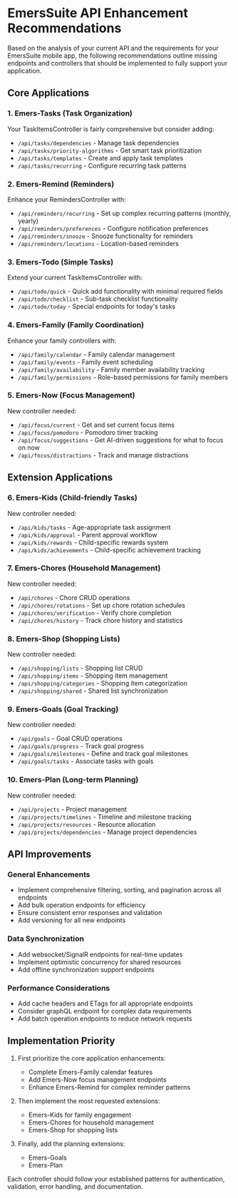 # EmersSuite API Enhancement Recommendations

Based on the analysis of your current API and the requirements for your EmersSuite mobile app, the following recommendations outline missing endpoints and controllers that should be implemented to fully support your application.

## Core Applications

### 1. Emers-Tasks (Task Organization)
Your TaskItemsController is fairly comprehensive but consider adding:
- `/api/tasks/dependencies` - Manage task dependencies
- `/api/tasks/priority-algorithms` - Get smart task prioritization
- `/api/tasks/templates` - Create and apply task templates
- `/api/tasks/recurring` - Configure recurring task patterns

### 2. Emers-Remind (Reminders)
Enhance your RemindersController with:
- `/api/reminders/recurring` - Set up complex recurring patterns (monthly, yearly)
- `/api/reminders/preferences` - Configure notification preferences
- `/api/reminders/snooze` - Snooze functionality for reminders
- `/api/reminders/locations` - Location-based reminders

### 3. Emers-Todo (Simple Tasks)
Extend your current TaskItemsController with:
- `/api/todo/quick` - Quick add functionality with minimal required fields
- `/api/todo/checklist` - Sub-task checklist functionality
- `/api/todo/today` - Special endpoints for today's tasks

### 4. Emers-Family (Family Coordination)
Enhance your family controllers with:
- `/api/family/calendar` - Family calendar management
- `/api/family/events` - Family event scheduling
- `/api/family/availability` - Family member availability tracking
- `/api/family/permissions` - Role-based permissions for family members

### 5. Emers-Now (Focus Management)
New controller needed:
- `/api/focus/current` - Get and set current focus items
- `/api/focus/pomodoro` - Pomodoro timer tracking
- `/api/focus/suggestions` - Get AI-driven suggestions for what to focus on now
- `/api/focus/distractions` - Track and manage distractions

## Extension Applications

### 6. Emers-Kids (Child-friendly Tasks)
New controller needed:
- `/api/kids/tasks` - Age-appropriate task assignment
- `/api/kids/approval` - Parent approval workflow
- `/api/kids/rewards` - Child-specific rewards system
- `/api/kids/achievements` - Child-specific achievement tracking

### 7. Emers-Chores (Household Management)
New controller needed:
- `/api/chores` - Chore CRUD operations
- `/api/chores/rotations` - Set up chore rotation schedules
- `/api/chores/verification` - Verify chore completion
- `/api/chores/history` - Track chore history and statistics

### 8. Emers-Shop (Shopping Lists)
New controller needed:
- `/api/shopping/lists` - Shopping list CRUD
- `/api/shopping/items` - Shopping item management
- `/api/shopping/categories` - Shopping item categorization
- `/api/shopping/shared` - Shared list synchronization

### 9. Emers-Goals (Goal Tracking)
New controller needed:
- `/api/goals` - Goal CRUD operations
- `/api/goals/progress` - Track goal progress
- `/api/goals/milestones` - Define and track goal milestones
- `/api/goals/tasks` - Associate tasks with goals

### 10. Emers-Plan (Long-term Planning)
New controller needed:
- `/api/projects` - Project management
- `/api/projects/timelines` - Timeline and milestone tracking
- `/api/projects/resources` - Resource allocation
- `/api/projects/dependencies` - Manage project dependencies

## API Improvements

### General Enhancements
- Implement comprehensive filtering, sorting, and pagination across all endpoints
- Add bulk operation endpoints for efficiency
- Ensure consistent error responses and validation
- Add versioning for all new endpoints

### Data Synchronization
- Add websocket/SignalR endpoints for real-time updates
- Implement optimistic concurrency for shared resources
- Add offline synchronization support endpoints

### Performance Considerations
- Add cache headers and ETags for all appropriate endpoints
- Consider graphQL endpoint for complex data requirements
- Add batch operation endpoints to reduce network requests

## Implementation Priority

1. First prioritize the core application enhancements:
   - Complete Emers-Family calendar features
   - Add Emers-Now focus management endpoints
   - Enhance Emers-Remind for complex reminder patterns

2. Then implement the most requested extensions:
   - Emers-Kids for family engagement
   - Emers-Chores for household management
   - Emers-Shop for shopping lists

3. Finally, add the planning extensions:
   - Emers-Goals
   - Emers-Plan

Each controller should follow your established patterns for authentication, validation, error handling, and documentation. 
